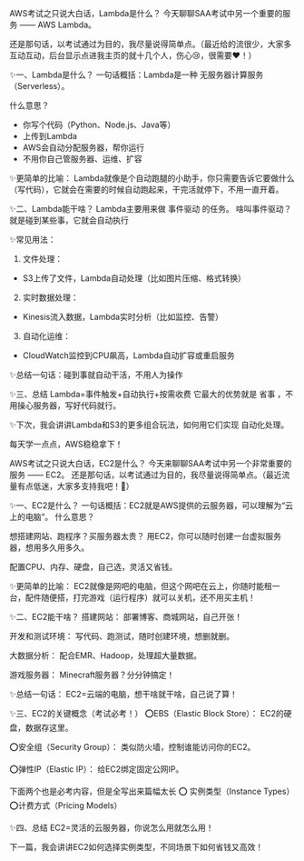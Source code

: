 AWS考试之只说大白话，Lambda是什么？
今天聊聊SAA考试中另一个重要的服务 —— AWS Lambda。
	
还是那句话，以考试通过为目的，我尽量说得简单点。（最近给的流很少，大家多互动互动，后台显示点进我主页的就十几个人，伤心😢，很需要❤️！）
	
✨一、Lambda是什么？
一句话概括：Lambda是一种 无服务器计算服务（Serverless）。
	
什么意思？
	
- 你写个代码（Python、Node.js、Java等）
- 上传到Lambda
- AWS会自动分配服务器，帮你运行
- 不用你自己管服务器、运维、扩容
	
✨更简单的比喻：
Lambda就像是个自动跑腿的小助手，你只需要告诉它要做什么（写代码），它就会在需要的时候自动跑起来，干完活就停下，不用一直开着。
	
✨二、Lambda能干啥？
Lambda主要用来做 事件驱动 的任务。
啥叫事件驱动？就是碰到某些事，它就会自动执行
	
✨常见用法：
1. 文件处理：
- S3上传了文件，Lambda自动处理（比如图片压缩、格式转换）
2. 实时数据处理：
- Kinesis流入数据，Lambda实时分析（比如监控、告警）
3. 自动化运维：
- CloudWatch监控到CPU飙高，Lambda自动扩容或重启服务
	
✨总结一句话：碰到事就自动干活，不用人为操作
	
✨三、总结
Lambda=事件触发+自动执行+按需收费
它最大的优势就是 省事 ，不用操心服务器，写好代码就行。
	
✨下次，我会讲讲Lambda和S3的更多组合玩法，如何用它们实现 自动化处理。
	
每天学一点点，AWS稳稳拿下！

AWS考试之只说大白话，EC2是什么？
今天来聊聊SAA考试中另一个非常重要的服务 —— EC2。
还是那句话，以考试通过为目的，我尽量说得简单点。（最近流量有点低迷，大家多支持我吧！💖）
	
✨一、EC2是什么？
一句话概括：EC2就是AWS提供的云服务器，可以理解为“云上的电脑”。
什么意思？
	
想搭建网站、跑程序？买服务器太贵？
用EC2，你可以随时创建一台虚拟服务器，想用多久用多久。
	
配置CPU、内存、硬盘，自己选，灵活又省钱。
	
✨更简单的比喻：
EC2就像是网吧的电脑，但这个网吧在云上，你随时能租一台，配件随便搭，打完游戏（运行程序）就可以关机，还不用买主机！
	
✨二、EC2能干啥？
搭建网站：
部署博客、商城网站，自己开张！
	
开发和测试环境：
写代码、跑测试，随时创建环境，想删就删。
	
大数据分析：
配合EMR、Hadoop，处理超大量数据。
	
游戏服务器：
Minecraft服务器？分分钟搞定！
	
✨总结一句话：
EC2=云端的电脑，想干啥就干啥，自己说了算！
	
✨三、EC2的关键概念（考试必考！）
⭕️EBS（Elastic Block Store）：
EC2的硬盘，数据存这里。
	
⭕️安全组（Security Group）：
类似防火墙，控制谁能访问你的EC2。
	
⭕️弹性IP（Elastic IP）：
给EC2绑定固定公网IP。
	
下面两个也是必考内容，但是全写出来篇幅太长
⭕️ 实例类型（Instance Types）
⭕️计费方式（Pricing Models）
	
✨四、总结
EC2=灵活的云服务器，你说怎么用就怎么用！
	
下一篇，我会讲讲EC2如何选择实例类型，不同场景下如何省钱又高效！
